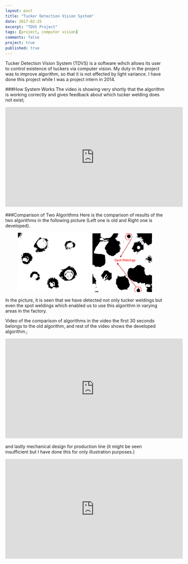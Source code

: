 ```yaml
---
layout: post
title: "Tucker Detection Vision System"
date: 2017-02-25
excerpt: "TDVS Project"
tags: [project, computer vision]
comments: false
project: true
published: true
---
```


Tucker Detection Vision System (TDVS) is a software wihch allows its user to control existence of tuckers via computer vision.
My duty in the project was to improve algorithm, so that it is not effected by light variance. I have done this project while I was a project intern in 2014. 

###How System Works
The video is showing very shortly that the algorithm is working correctly and gives feedback about which tucker welding does not exist;

<iframe width="560" height="315" src="https://www.youtube.com/embed/nZLrhh7FkDo" frameborder="0"> </iframe>


###Comparison of Two Algorithms
Here is the comparison of results of the two algorithms in the following picture (Left one is old and Right one is developed).

<figure>
	<a href="https://github.com/alidemir1/alidemir1.github.io/blob/master/assets/img/newandOldAlgo.png"> <img src="https://github.com/alidemir1/alidemir1.github.io/blob/master/assets/img/newandOldAlgo.png"></a>
</figure>


In the picture, it is seen that we have detected not only tucker weldings but even the spot weldings which enabled us to use this
algorithm in varying areas in the factory.

Video of the comparison of algorithms in the video the first 30 seconds belongs to the old algorithm, and rest of the video shows the developed algorithm.;

<iframe width="560" height="315" src="https://www.youtube.com/embed/T4SRq-gHZdc" frameborder="0"> </iframe>

and lastly mechanical design for production line (it might be seen insufficient but I have done this for only illustration purposes.)

<iframe width="560" height="315" src="https://www.youtube.com/embed/CBQVwKhIuFA" frameborder="0"> </iframe>






